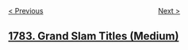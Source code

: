 <!--|This file generated by command(leetcode description); DO NOT EDIT.    |-->
<!--+----------------------------------------------------------------------+-->
<!--|@author    openset <openset.wang@gmail.com>                           |-->
<!--|@link      https://github.com/openset                                 |-->
<!--|@home      https://github.com/openset/leetcode                        |-->
<!--+----------------------------------------------------------------------+-->

[< Previous](../count-pairs-of-nodes "Count Pairs Of Nodes")
　　　　　　　　　　　　　　　　
[Next >](../check-if-binary-string-has-at-most-one-segment-of-ones "Check if Binary String Has at Most One Segment of Ones")

## [1783. Grand Slam Titles (Medium)](https://leetcode.com/problems/grand-slam-titles "大满贯数量")


